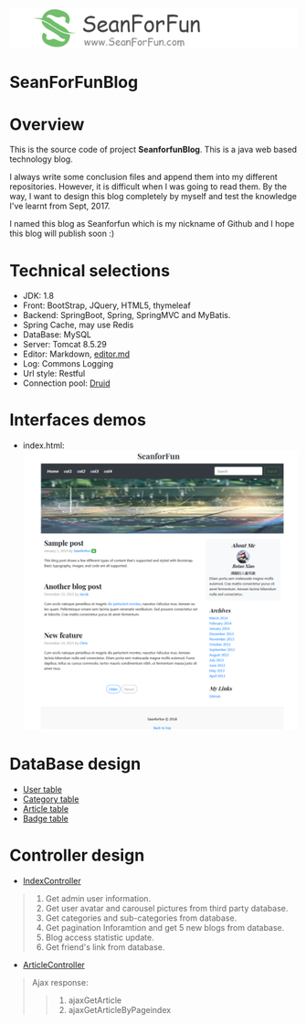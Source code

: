 <p align="center">
  <a href="https://github.com/Seanforfun/SeanForFunBlog">
    <img src="https://github.com/Seanforfun/SeanForFunBlog/blob/master/src/main/resources/static/images/readme/logo.png"></img>
  </a>
</p>

# SeanForFunBlog

Overview
======================================
This is the source code of project **SeanforfunBlog**. This is a java web based technology blog.

I always write some conclusion files and append them into my different repositories. However, it is difficult when I was going to read them. By the way, I want to design this blog completely by myself and test the knowledge I've learnt from Sept, 2017.

I named this blog as Seanforfun which is my nickname of Github and I hope this blog will publish soon :)

Technical selections
======================================
* JDK: 1.8
* Front: BootStrap, JQuery, HTML5, thymeleaf
* Backend: SpringBoot, Spring, SpringMVC and MyBatis.
* Spring Cache, may use Redis
* DataBase: MySQL
* Server: Tomcat 8.5.29
* Editor: Markdown, [editor.md](https://github.com/pandao/editor.md)
* Log: Commons Logging
* Url style: Restful
* Connection pool: [Druid](https://github.com/alibaba/druid)

Interfaces demos
======================================
* index.html:
![index](https://github.com/Seanforfun/SeanForFunBlog/blob/master/src/main/resources/static/images/readme/index.png)

DataBase design
======================================
* [User table](https://github.com/Seanforfun/SeanForFunBlog/tree/master/src/main/java/ca/seanforfun/blog/model/entity/entity/User.java)
* [Category table](https://github.com/Seanforfun/SeanForFunBlog/tree/master/src/main/java/ca/seanforfun/blog/model/entity/entity/Category.java)
* [Article table](https://github.com/Seanforfun/SeanForFunBlog/tree/master/src/main/java/ca/seanforfun/blog/model/entity/entity/Article.java)
* [Badge table](https://github.com/Seanforfun/SeanForFunBlog/tree/master/src/main/java/ca/seanforfun/blog/model/entity/entity/Badge.java)

Controller design
======================================
* [IndexController](https://github.com/Seanforfun/SeanForFunBlog/blob/master/src/main/java/ca/seanforfun/blog/controller/IndexController.java)
>1. Get admin user information.
>2. Get user avatar and carousel pictures from third party database.
>3. Get categories and sub-categories from database.
>4. Get pagination Inforamtion and get 5 new blogs from database.
>5. Blog access statistic update.
>6. Get friend's link from database.

* [ArticleController](https://github.com/Seanforfun/SeanForFunBlog/blob/master/src/main/java/ca/seanforfun/blog/controller/ArticleController.java)
>Ajax response:
>>1. ajaxGetArticle
>>2. ajaxGetArticleByPageindex

